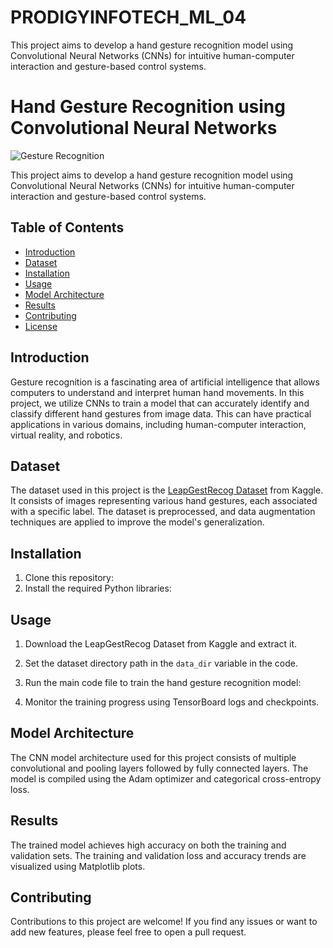 # PRODIGYINFOTECH_ML_04
This project aims to develop a hand gesture recognition model using Convolutional Neural Networks (CNNs) for intuitive human-computer interaction and gesture-based control systems.
# Hand Gesture Recognition using Convolutional Neural Networks

![Gesture Recognition](https://github.com/dillion241/PRODIGYINFOTECH_ML_04/issues/1#issue-1864774273.png) <!-- Replace with an image related to your project -->

This project aims to develop a hand gesture recognition model using Convolutional Neural Networks (CNNs) for intuitive human-computer interaction and gesture-based control systems.

## Table of Contents

- [Introduction](#introduction)
- [Dataset](#dataset)
- [Installation](#installation)
- [Usage](#usage)
- [Model Architecture](#model-architecture)
- [Results](#results)
- [Contributing](#contributing)
- [License](#license)

## Introduction

Gesture recognition is a fascinating area of artificial intelligence that allows computers to understand and interpret human hand movements. In this project, we utilize CNNs to train a model that can accurately identify and classify different hand gestures from image data. This can have practical applications in various domains, including human-computer interaction, virtual reality, and robotics.

## Dataset

The dataset used in this project is the [LeapGestRecog Dataset](https://www.kaggle.com/gti-upm/leapgestrecog) from Kaggle. It consists of images representing various hand gestures, each associated with a specific label. The dataset is preprocessed, and data augmentation techniques are applied to improve the model's generalization.

## Installation

1. Clone this repository:
2. Install the required Python libraries:


## Usage

1. Download the LeapGestRecog Dataset from Kaggle and extract it.

2. Set the dataset directory path in the `data_dir` variable in the code.

3. Run the main code file to train the hand gesture recognition model:


4. Monitor the training progress using TensorBoard logs and checkpoints.

## Model Architecture

The CNN model architecture used for this project consists of multiple convolutional and pooling layers followed by fully connected layers. The model is compiled using the Adam optimizer and categorical cross-entropy loss.

## Results

The trained model achieves high accuracy on both the training and validation sets. The training and validation loss and accuracy trends are visualized using Matplotlib plots.

## Contributing

Contributions to this project are welcome! If you find any issues or want to add new features, please feel free to open a pull request.



